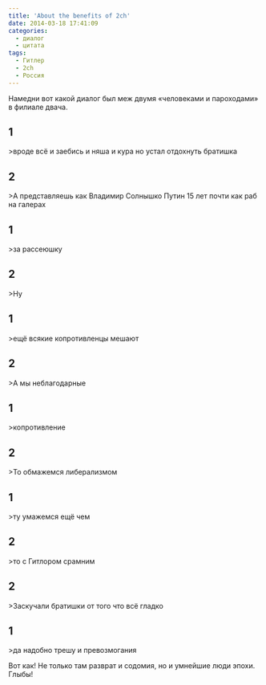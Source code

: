 ```yaml
---
title: 'About the benefits of 2ch'
date: 2014-03-18 17:41:09
categories:
  - диалог
  - цитата
tags:
  - Гитлер
  - 2ch
  - Россия
---
```


Намедни вот какой диалог был меж двумя «человеками и пароходами» в филиале двача.

<h2>1</h2>
>вроде всё и заебись и няша и кура но устал отдохнуть братишка

<h2>2</h2>
>А представляешь как Владимир Солнышко Путин 15 лет почти как раб на галерах

<h2>1</h2>
>за рассеюшку

<h2>2</h2>
>Ну

<h2>1</h2>
>ещё всякие копротивленцы мешают

<h2>2</h2>
>А мы неблагодарные

<h2>1</h2>
>копротивление

<h2>2</h2>
>То обмажемся либерализмом

<h2>1</h2>
>ту умажемся ещё чем

<h2>2</h2>
>то с Гитлором срамним

<h2>2</h2>
>Заскучали братишки от того что всё гладко

<h2>1</h2>
>да надобно трешу и превозмогания

Вот как! Не только там разврат и содомия, но и умнейшие люди эпохи. Глыбы!
